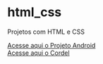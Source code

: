 # html_css
 Projetos com HTML e CSS

<a href="https://samuelrcf.github.io/html_css/desafios/projetoandroid/android.html" target="_blank"> Acesse aqui o Projeto Android</a>
<br>
<a href="https://samuelrcf.github.io/html_css/desafios/projetocordel0.2/index.html" target="_blank"> Acesse aqui o Cordel</a>